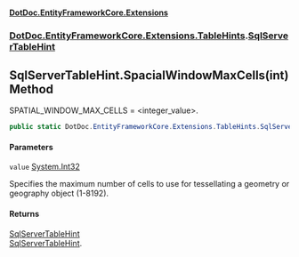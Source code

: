 #### [DotDoc\.EntityFrameworkCore\.Extensions](Home 'Home')
### [DotDoc\.EntityFrameworkCore\.Extensions\.TableHints](DotDoc.EntityFrameworkCore.Extensions.TableHints 'DotDoc\.EntityFrameworkCore\.Extensions\.TableHints').[SqlServerTableHint](SqlServerTableHint 'DotDoc\.EntityFrameworkCore\.Extensions\.TableHints\.SqlServerTableHint')

## SqlServerTableHint\.SpacialWindowMaxCells\(int\) Method

SPATIAL\_WINDOW\_MAX\_CELLS = \<integer\_value\>\.

```csharp
public static DotDoc.EntityFrameworkCore.Extensions.TableHints.SqlServerTableHint SpacialWindowMaxCells(int value);
```
#### Parameters

<a name='DotDoc.EntityFrameworkCore.Extensions.TableHints.SqlServerTableHint.SpacialWindowMaxCells(int).value'></a>

`value` [System\.Int32](https://learn.microsoft.com/en-us/dotnet/api/system.int32 'System\.Int32')

Specifies the maximum number of cells to use for tessellating a geometry or geography object \(1\-8192\)\.

#### Returns
[SqlServerTableHint](SqlServerTableHint 'DotDoc\.EntityFrameworkCore\.Extensions\.TableHints\.SqlServerTableHint')  
[SqlServerTableHint](SqlServerTableHint 'DotDoc\.EntityFrameworkCore\.Extensions\.TableHints\.SqlServerTableHint')\.